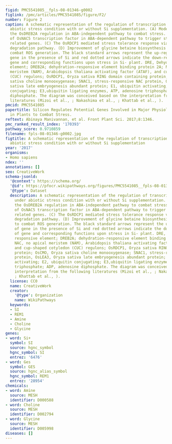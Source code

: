 ```yaml
---
figid: PMC5541085__fpls-08-01346-g0002
figlink: /pmc/articles/PMC5541085/figure/F2/
number: Figure 2
caption: A schematic representation of the regulation of transcription factors under
  abiotic stress condition with or without Si supplementation. (A) Model displaying
  the OsDREB2A regulation in ABA-independent pathway to combat stress. (B) Regulation
  of OsNAC5 transcription factor in ABA-dependent pathway to trigger stress tolerance
  related genes. (C) The OsRDCP1 mediated stress tolerance response via the ubiquitin-proteosome
  degradation pathway. (D) Improvement of glycine betaine biosynthesis by OsCMO to
  combat ROS generation. The black standard arrows represent the up-regulation of
  gene in the presence of Si and red dotted arrows indicate the down-regulation of
  gene and corresponding functions upon stress in Si- plant. DRE, Dehydration responsive
  element; DREB2A; dehydration-responsive element binding protein 2A; NAC, no apical
  meristem (NAM), Arabidopsis thaliana activating factor (ATAF), and cup-shaped cotyledon
  (CUC) regulons; OsRDCP1, Oryza sativa RING domain containing protein; OsCMO, Oryza
  sativa choline monooxygenase; SNAC1, stress-responsive NAC protein, OsLEA3, Oryza
  sativa late embryogenesis abundant protein; E1, ubiquitin activating; E2, ubiquitin
  conjugating; E3,ubiquitin ligating enzymes, ATP, adenosine triphosphate; ADP, adenosine
  diphosphate. The diagram was conceived based on the interpretation from the following
  literatures (Mizoi et al., ; Nakashima et al., ; Khattab et al., ).
pmcid: PMC5541085
papertitle: Silicon Regulates Potential Genes Involved in Major Physiological Processes
  in Plants to Combat Stress.
reftext: Abinaya Manivannan, et al. Front Plant Sci. 2017;8:1346.
pmc_ranked_result_index: '170393'
pathway_score: 0.9710859
filename: fpls-08-01346-g0002.jpg
figtitle: A schematic representation of the regulation of transcription factors under
  abiotic stress condition with or without Si supplementation
year: '2017'
organisms:
- Homo sapiens
ndex: ''
annotations: []
seo: CreativeWork
schema-jsonld:
  '@context': https://schema.org/
  '@id': https://pfocr.wikipathways.org/figures/PMC5541085__fpls-08-01346-g0002.html
  '@type': Dataset
  description: A schematic representation of the regulation of transcription factors
    under abiotic stress condition with or without Si supplementation. (A) Model displaying
    the OsDREB2A regulation in ABA-independent pathway to combat stress. (B) Regulation
    of OsNAC5 transcription factor in ABA-dependent pathway to trigger stress tolerance
    related genes. (C) The OsRDCP1 mediated stress tolerance response via the ubiquitin-proteosome
    degradation pathway. (D) Improvement of glycine betaine biosynthesis by OsCMO
    to combat ROS generation. The black standard arrows represent the up-regulation
    of gene in the presence of Si and red dotted arrows indicate the down-regulation
    of gene and corresponding functions upon stress in Si- plant. DRE, Dehydration
    responsive element; DREB2A; dehydration-responsive element binding protein 2A;
    NAC, no apical meristem (NAM), Arabidopsis thaliana activating factor (ATAF),
    and cup-shaped cotyledon (CUC) regulons; OsRDCP1, Oryza sativa RING domain containing
    protein; OsCMO, Oryza sativa choline monooxygenase; SNAC1, stress-responsive NAC
    protein, OsLEA3, Oryza sativa late embryogenesis abundant protein; E1, ubiquitin
    activating; E2, ubiquitin conjugating; E3,ubiquitin ligating enzymes, ATP, adenosine
    triphosphate; ADP, adenosine diphosphate. The diagram was conceived based on the
    interpretation from the following literatures (Mizoi et al., ; Nakashima et al.,
    ; Khattab et al., ).
  license: CC0
  name: CreativeWork
  creator:
    '@type': Organization
    name: WikiPathways
  keywords:
  - SI
  - REM1
  - Amine
  - Choline
  - Glycine
genes:
- word: Si+
  symbol: SI
  source: hgnc_symbol
  hgnc_symbol: SI
  entrez: '6476'
- word: Ges
  symbol: GES
  source: hgnc_alias_symbol
  hgnc_symbol: REM1
  entrez: '28954'
chemicals:
- word: Amine
  source: MESH
  identifier: D000588
- word: Choline
  source: MESH
  identifier: D002794
- word: Glycine
  source: MESH
  identifier: D005998
diseases: []
---
```


